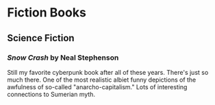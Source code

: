 # Fiction Books

## Science Fiction

### *Snow Crash* by Neal Stephenson

Still my favorite cyberpunk book after all of these years. There's just so much there. One of the most realistic albiet funny depictions of the awfulness of so-called "anarcho-capitalism." Lots of interesting connections to Sumerian myth.